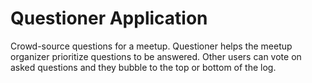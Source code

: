 # Questioner Application
Crowd-source questions for a meetup. Questioner helps the meetup organizer prioritize
questions to be answered. Other users can vote on asked questions and they bubble to the top
or bottom of the log.